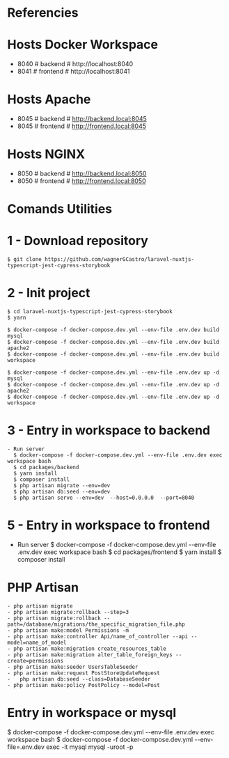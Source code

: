 # Referencies

  # Hosts Docker Workspace
  - 8040 # backend     # http://localhost:8040
  - 8041 # frontend    # http://localhost:8041

  # Hosts Apache
  - 8045 # backend     # http://backend.local:8045
  - 8045 # frontend    # http://frontend.local:8045

  # Hosts NGINX
  - 8050 # backend     # http://backend.local:8050
  - 8050 # frontend    # http://frontend.local:8050

# Comands Utilities
  # 1 - Download repository

    $ git clone https://github.com/wagnerGCastro/laravel-nuxtjs-typescript-jest-cypress-storybook

  # 2 - Init project
    $ cd laravel-nuxtjs-typescript-jest-cypress-storybook
    $ yarn

    $ docker-compose -f docker-compose.dev.yml --env-file .env.dev build mysql
    $ docker-compose -f docker-compose.dev.yml --env-file .env.dev build apache2
    $ docker-compose -f docker-compose.dev.yml --env-file .env.dev build workspace

    $ docker-compose -f docker-compose.dev.yml --env-file .env.dev up -d mysql
    $ docker-compose -f docker-compose.dev.yml --env-file .env.dev up -d apache2
    $ docker-compose -f docker-compose.dev.yml --env-file .env.dev up -d workspace 


  # 3 - Entry in workspace to backend
    - Run server
      $ docker-compose -f docker-compose.dev.yml --env-file .env.dev exec workspace bash 
      $ cd packages/backend
      $ yarn install
      $ composer install
      $ php artisan migrate --env=dev 
      $ php artisan db:seed --env=dev 
      $ php artisan serve --env=dev  --host=0.0.0.0  --port=8040

  # 5 - Entry in workspace to frontend
   - Run server
      $ docker-compose -f docker-compose.dev.yml --env-file .env.dev exec workspace bash 
      $ cd packages/frontend
      $ yarn install
      $ composer install

  # PHP Artisan
    - php artisan migrate
    - php artisan migrate:rollback --step=3
    - php artisan migrate:rollback --path=/database/migrations/the_specific_migration_file.php
    - php artisan make:model Permissions -m
    - php artisan make:controller Api/name_of_controller --api --model=name_of_model
    - php artisan make:migration create_resources_table
    - php artisan make:migration alter_table_foreign_keys --create=permissions
    - php artisan make:seeder UsersTableSeeder
    - php artisan make:request PostStoreUpdateRequest
    -	php artisan db:seed --class=DatabaseSeeder  
    - php artisan make:policy PostPolicy --model=Post

# Entry in workspace or mysql
  $ docker-compose -f docker-compose.dev.yml --env-file .env.dev exec workspace bash 
  $ docker-compose -f docker-compose.dev.yml --env-file=.env.dev exec -it mysql mysql -uroot -p
